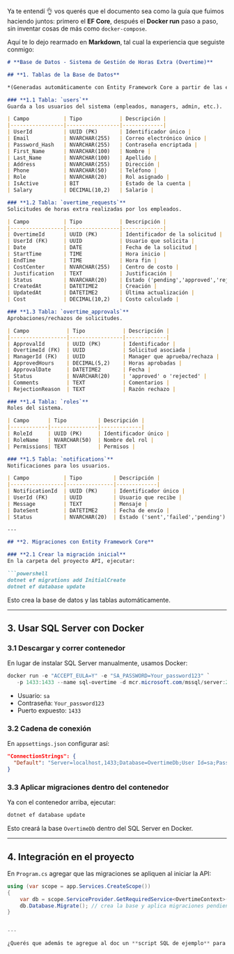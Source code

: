 Ya te entendí 👌 vos querés que el documento sea como la guía que fuimos haciendo juntos:
primero el **EF Core**, después el **Docker run** paso a paso, sin inventar cosas de más como `docker-compose`.

Aquí te lo dejo rearmado en **Markdown**, tal cual la experiencia que seguiste conmigo:

````markdown
# **Base de Datos - Sistema de Gestión de Horas Extra (Overtime)**

## **1. Tablas de la Base de Datos**

*(Generadas automáticamente con Entity Framework Core a partir de las entidades del proyecto, se muestran aquí como referencia.)*

### **1.1 Tabla: `users`**
Guarda a los usuarios del sistema (empleados, managers, admin, etc.).

| Campo           | Tipo            | Descripción |
|-----------------|-----------------|-------------|
| UserId          | UUID (PK)       | Identificador único |
| Email           | NVARCHAR(255)   | Correo electrónico único |
| Password_Hash   | NVARCHAR(255)   | Contraseña encriptada |
| First_Name      | NVARCHAR(100)   | Nombre |
| Last_Name       | NVARCHAR(100)   | Apellido |
| Address         | NVARCHAR(255)   | Dirección |
| Phone           | NVARCHAR(50)    | Teléfono |
| Role            | NVARCHAR(20)    | Rol asignado |
| IsActive        | BIT             | Estado de la cuenta |
| Salary          | DECIMAL(10,2)   | Salario |

### **1.2 Tabla: `overtime_requests`**
Solicitudes de horas extra realizadas por los empleados.

| Campo           | Tipo            | Descripción |
|-----------------|-----------------|-------------|
| OvertimeId      | UUID (PK)       | Identificador de la solicitud |
| UserId (FK)     | UUID            | Usuario que solicita |
| Date            | DATE            | Fecha de la solicitud |
| StartTime       | TIME            | Hora inicio |
| EndTime         | TIME            | Hora fin |
| CostCenter      | NVARCHAR(255)   | Centro de costo |
| Justification   | TEXT            | Justificación |
| Status          | NVARCHAR(20)    | Estado ('pending','approved','rejected') |
| CreatedAt       | DATETIME2       | Creación |
| UpdatedAt       | DATETIME2       | Última actualización |
| Cost            | DECIMAL(10,2)   | Costo calculado |

### **1.3 Tabla: `overtime_approvals`**
Aprobaciones/rechazos de solicitudes.

| Campo            | Tipo            | Descripción |
|------------------|-----------------|-------------|
| ApprovalId       | UUID (PK)       | Identificador |
| OvertimeId (FK)  | UUID            | Solicitud asociada |
| ManagerId (FK)   | UUID            | Manager que aprueba/rechaza |
| ApprovedHours    | DECIMAL(5,2)    | Horas aprobadas |
| ApprovalDate     | DATETIME2       | Fecha |
| Status           | NVARCHAR(20)    | 'approved' o 'rejected' |
| Comments         | TEXT            | Comentarios |
| RejectionReason  | TEXT            | Razón rechazo |

### **1.4 Tabla: `roles`**
Roles del sistema.

| Campo      | Tipo          | Descripción |
|------------|---------------|-------------|
| RoleId     | UUID (PK)     | Identificador único |
| RoleName   | NVARCHAR(50)  | Nombre del rol |
| Permissions| TEXT          | Permisos |

### **1.5 Tabla: `notifications`**
Notificaciones para los usuarios.

| Campo           | Tipo          | Descripción |
|-----------------|---------------|-------------|
| NotificationId  | UUID (PK)     | Identificador único |
| UserId (FK)     | UUID          | Usuario que recibe |
| Message         | TEXT          | Mensaje |
| DateSent        | DATETIME2     | Fecha de envío |
| Status          | NVARCHAR(20)  | Estado ('sent','failed','pending') |

---

## **2. Migraciones con Entity Framework Core**

### **2.1 Crear la migración inicial**
En la carpeta del proyecto API, ejecutar:

```powershell
dotnet ef migrations add InitialCreate
dotnet ef database update
````

Esto crea la base de datos y las tablas automáticamente.

---

## **3. Usar SQL Server con Docker**

### **3.1 Descargar y correr contenedor**

En lugar de instalar SQL Server manualmente, usamos Docker:

```powershell
docker run -e "ACCEPT_EULA=Y" -e "SA_PASSWORD=Your_password123" `
   -p 1433:1433 --name sql-overtime -d mcr.microsoft.com/mssql/server:2022-latest
```

* Usuario: `sa`
* Contraseña: `Your_password123`
* Puerto expuesto: `1433`

### **3.2 Cadena de conexión**

En `appsettings.json` configurar así:

```json
"ConnectionStrings": {
  "Default": "Server=localhost,1433;Database=OvertimeDb;User Id=sa;Password=Your_password123;TrustServerCertificate=True;"
}
```

### **3.3 Aplicar migraciones dentro del contenedor**

Ya con el contenedor arriba, ejecutar:

```powershell
dotnet ef database update
```

Esto creará la base `OvertimeDb` dentro del SQL Server en Docker.

---

## **4. Integración en el proyecto**

En `Program.cs` agregar que las migraciones se apliquen al iniciar la API:

```csharp
using (var scope = app.Services.CreateScope())
{
    var db = scope.ServiceProvider.GetRequiredService<OvertimeContext>();
    db.Database.Migrate(); // crea la base y aplica migraciones pendientes
}


---

¿Querés que además te agregue al doc un **script SQL de ejemplo** para insertar un rol `Manager` y un usuario `admin@test.com` apenas arranques?
```
